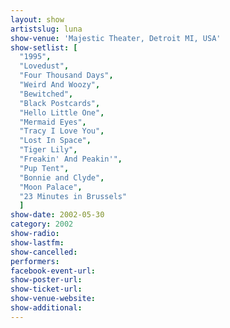 ```yaml
---
layout: show
artistslug: luna
show-venue: 'Majestic Theater, Detroit MI, USA'
show-setlist: [
  "1995",
  "Lovedust",
  "Four Thousand Days",
  "Weird And Woozy",
  "Bewitched",
  "Black Postcards",
  "Hello Little One",
  "Mermaid Eyes",
  "Tracy I Love You",
  "Lost In Space",
  "Tiger Lily",
  "Freakin' And Peakin'",
  "Pup Tent",
  "Bonnie and Clyde",
  "Moon Palace",
  "23 Minutes in Brussels"
  ]
show-date: 2002-05-30
category: 2002
show-radio: 
show-lastfm: 
show-cancelled: 
performers: 
facebook-event-url: 
show-poster-url: 
show-ticket-url: 
show-venue-website: 
show-additional: 
---
```


